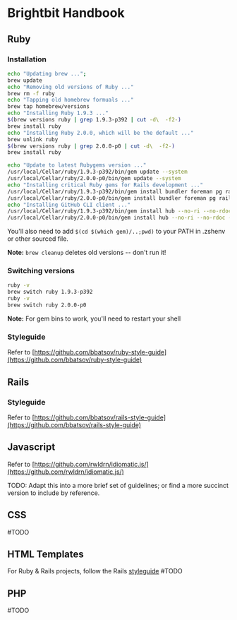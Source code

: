 Brightbit Handbook
======================

Ruby
----

### Installation

```bash
echo "Updating brew ..."; 
brew update
echo "Removing old versions of Ruby ..."
brew rm -f ruby
echo "Tapping old homebrew formuals ..."
brew tap homebrew/versions
echo "Installing Ruby 1.9.3 ..."
$(brew versions ruby | grep 1.9.3-p392 | cut -d\  -f2-)
brew install ruby
echo "Installing Ruby 2.0.0, which will be the default ..."
brew unlink ruby
$(brew versions ruby | grep 2.0.0-p0 | cut -d\  -f2-)
brew install ruby

echo "Update to latest Rubygems version ..."
/usr/local/Cellar/ruby/1.9.3-p392/bin/gem update --system
/usr/local/Cellar/ruby/2.0.0-p0/bin/gem update --system
echo "Installing critical Ruby gems for Rails development ..."
/usr/local/Cellar/ruby/1.9.3-p392/bin/gem install bundler foreman pg rails --no-ri --no-rdoc -f
/usr/local/Cellar/ruby/2.0.0-p0/bin/gem install bundler foreman pg rails --no-ri --no-rdoc -f
echo "Installing GitHub CLI client ..."
/usr/local/Cellar/ruby/1.9.3-p392/bin/gem install hub --no-ri --no-rdoc -f
/usr/local/Cellar/ruby/2.0.0-p0/bin/gem install hub --no-ri --no-rdoc -f
```

You'll also need to add `$(cd $(which gem)/..;pwd)` to your PATH in .zshenv or other sourced file.

**Note:** `brew cleanup` deletes old versions -- don't run it!

### Switching versions

```bash
ruby -v
brew switch ruby 1.9.3-p392
ruby -v
brew switch ruby 2.0.0-p0
```

**Note:** For gem bins to work, you'll need to restart your shell

### Styleguide

Refer to [https://github.com/bbatsov/ruby-style-guide](https://github.com/bbatsov/ruby-style-guide)

Rails
-----

### Styleguide

Refer to [https://github.com/bbatsov/rails-style-guide](https://github.com/bbatsov/rails-style-guide)

Javascript
----------

Refer to [https://github.com/rwldrn/idiomatic.js/](https://github.com/rwldrn/idiomatic.js/)

TODO: Adapt this into a more brief set of guidelines; or find a more succinct version to include by reference.

CSS
---

#TODO

HTML Templates
--------------

For Ruby & Rails projects, follow the Rails [styleguide](https://github.com/bbatsov/rails-style-guide)
#TODO

PHP
---

#TODO
